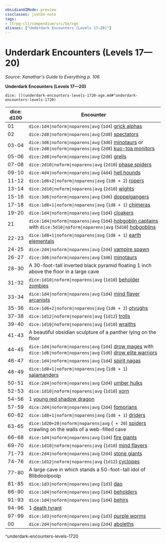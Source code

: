 ```yaml
---
obsidianUIMode: preview
cssclasses: json5e-note
tags:
- ttrpg-cli/compendium/src/5e/xge
aliases: ["Underdark Encounters (Levels 17—20)"]
---
```

# Underdark Encounters (Levels 17—20)
*Source: Xanathar's Guide to Everything p. 106* 

**Underdark Encounters (Levels 17—20)**

`dice: [](underdark-encounters-levels-1720-xge.md#^underdark-encounters-levels-1720)`

| dice: d100 | Encounter |
|------------|-----------|
| 01 | `dice:1d4\|noform\|noparens\|avg` (`1d4`) [grick alphas](3-Mechanics/CLI/bestiary/monstrosity/grick-alpha.md) |
| 02 | `dice:2d8\|noform\|noparens\|avg` (`2d8`) [spectators](3-Mechanics/CLI/bestiary/aberration/spectator.md) |
| 03-04 | `dice:3d6\|noform\|noparens\|avg` (`3d6`) [minotaurs](3-Mechanics/CLI/bestiary/monstrosity/minotaur.md) or `dice:2d8\|noform\|noparens\|avg` (`2d8`) [kuo-toa monitors](3-Mechanics/CLI/bestiary/humanoid/kuo-toa-monitor.md) |
| 05-06 | `dice:2d8\|noform\|noparens\|avg` (`2d8`) [grells](3-Mechanics/CLI/bestiary/aberration/grell.md) |
| 07-08 | `dice:2d10\|noform\|noparens\|avg` (`2d10`) [phase spiders](3-Mechanics/CLI/bestiary/monstrosity/phase-spider.md) |
| 09-10 | `dice:4d4\|noform\|noparens\|avg` (`4d4`) [hell hounds](3-Mechanics/CLI/bestiary/fiend/hell-hound.md) |
| 11-12 | `dice:1d6+2\|noform\|noparens\|avg` (`1d6 + 2`) [ropers](3-Mechanics/CLI/bestiary/monstrosity/roper.md) |
| 13-14 | `dice:2d10\|noform\|noparens\|avg` (`2d10`) [wights](3-Mechanics/CLI/bestiary/undead/wight.md) |
| 15-16 | `dice:3d6\|noform\|noparens\|avg` (`3d6`) [doppelgangers](3-Mechanics/CLI/bestiary/monstrosity/doppelganger.md) |
| 17-18 | `dice:1d8+1\|noform\|noparens\|avg` (`1d8 + 1`) [chimeras](3-Mechanics/CLI/bestiary/monstrosity/chimera.md) |
| 19-20 | `dice:1d4\|noform\|noparens\|avg` (`1d4`) [cloakers](3-Mechanics/CLI/bestiary/aberration/cloaker.md) |
| 21 | `dice:1d4\|noform\|noparens\|avg` (`1d4`) [hobgoblin captains](3-Mechanics/CLI/bestiary/humanoid/hobgoblin-captain.md) with `dice:5d10\|noform\|noparens\|avg` (`5d10`) [hobgoblins](3-Mechanics/CLI/bestiary/humanoid/hobgoblin.md) |
| 22-23 | `dice:1d8+1\|noform\|noparens\|avg` (`1d8 + 1`) [earth elementals](3-Mechanics/CLI/bestiary/elemental/earth-elemental.md) |
| 24-25 | `dice:2d4\|noform\|noparens\|avg` (`2d4`) [vampire spawn](3-Mechanics/CLI/bestiary/undead/vampire-spawn.md) |
| 26-27 | `dice:3d6\|noform\|noparens\|avg` (`3d6`) [minotaurs](3-Mechanics/CLI/bestiary/monstrosity/minotaur.md) |
| 28-30 | A 30-foot-tall inverted black pyramid floating 1 inch above the floor in a large cave |
| 31-32 | `dice:1d10\|noform\|noparens\|avg` (`1d10`) [beholder zombies](3-Mechanics/CLI/bestiary/undead/beholder-zombie.md) |
| 33-34 | `dice:1d4\|noform\|noparens\|avg` (`1d4`) [mind flayer arcanists](3-Mechanics/CLI/bestiary/aberration/mind-flayer-arcanist.md) |
| 35-36 | `dice:1d6+2\|noform\|noparens\|avg` (`1d6 + 2`) [otyughs](3-Mechanics/CLI/bestiary/aberration/otyugh.md) |
| 37-38 | `dice:1d12\|noform\|noparens\|avg` (`1d12`) [trolls](3-Mechanics/CLI/bestiary/giant/troll.md) |
| 39-40 | `dice:1d10\|noform\|noparens\|avg` (`1d10`) [wraiths](3-Mechanics/CLI/bestiary/undead/wraith.md) |
| 41-43 | A beautiful obsidian sculpture of a panther lying on the floor |
| 44-45 | `dice:1d4\|noform\|noparens\|avg` (`1d4`) [drow mages](3-Mechanics/CLI/bestiary/humanoid/drow-mage.md) with `dice:1d6\|noform\|noparens\|avg` (`1d6`) [drow elite warriors](3-Mechanics/CLI/bestiary/humanoid/drow-elite-warrior.md) |
| 46-47 | `dice:1d4\|noform\|noparens\|avg` (`1d4`) [spirit nagas](3-Mechanics/CLI/bestiary/monstrosity/spirit-naga.md) |
| 48-49 | `dice:1d8+1\|noform\|noparens\|avg` (`1d8 + 1`) [salamanders](3-Mechanics/CLI/bestiary/elemental/salamander.md) |
| 50-51 | `dice:2d4\|noform\|noparens\|avg` (`2d4`) [umber hulks](3-Mechanics/CLI/bestiary/monstrosity/umber-hulk.md) |
| 52-53 | `dice:1d10\|noform\|noparens\|avg` (`1d10`) [xorn](3-Mechanics/CLI/bestiary/elemental/xorn.md) |
| 54-56 | 1 [young red shadow dragon](3-Mechanics/CLI/bestiary/dragon/young-red-shadow-dragon.md) |
| 57-59 | `dice:2d4\|noform\|noparens\|avg` (`2d4`) [fomorians](3-Mechanics/CLI/bestiary/giant/fomorian.md) |
| 60-62 | `dice:1d8+1\|noform\|noparens\|avg` (`1d8 + 1`) [driders](3-Mechanics/CLI/bestiary/monstrosity/drider.md) |
| 63-65 | `dice:1d20+20\|noform\|noparens\|avg` (` + 20`) [spiders](3-Mechanics/CLI/bestiary/beast/spider.md) crawling on the walls of a web-filled cave |
| 66-68 | `dice:1d4\|noform\|noparens\|avg` (`1d4`) [fire giants](3-Mechanics/CLI/bestiary/giant/fire-giant.md) |
| 69-70 | `dice:1d10\|noform\|noparens\|avg` (`1d10`) [mind flayers](3-Mechanics/CLI/bestiary/aberration/mind-flayer.md) |
| 71-73 | `dice:2d4\|noform\|noparens\|avg` (`2d4`) [stone giants](3-Mechanics/CLI/bestiary/giant/stone-giant.md) |
| 74-76 | `dice:1d12\|noform\|noparens\|avg` (`1d12`) [cyclopes](3-Mechanics/CLI/bestiary/giant/cyclops.md) |
| 77-80 | A large cave in which stands a 50-foot-tall idol of Blibdoolpoolp |
| 81-85 | `dice:1d3\|noform\|noparens\|avg` (`1d3`) [dao](3-Mechanics/CLI/bestiary/elemental/dao.md) |
| 86-90 | `dice:1d4\|noform\|noparens\|avg` (`1d4`) [beholders](3-Mechanics/CLI/bestiary/aberration/beholder.md) |
| 91-93 | `dice:1d4\|noform\|noparens\|avg` (`1d4`) [behirs](3-Mechanics/CLI/bestiary/monstrosity/behir.md) |
| 94-96 | 1 [death tyrant](3-Mechanics/CLI/bestiary/undead/death-tyrant.md) |
| 97-99 | `dice:1d3\|noform\|noparens\|avg` (`1d3`) [purple worms](3-Mechanics/CLI/bestiary/monstrosity/purple-worm.md) |
| 00 | `dice:2d4\|noform\|noparens\|avg` (`2d4`) [aboleths](3-Mechanics/CLI/bestiary/aberration/aboleth.md) |
^underdark-encounters-levels-1720